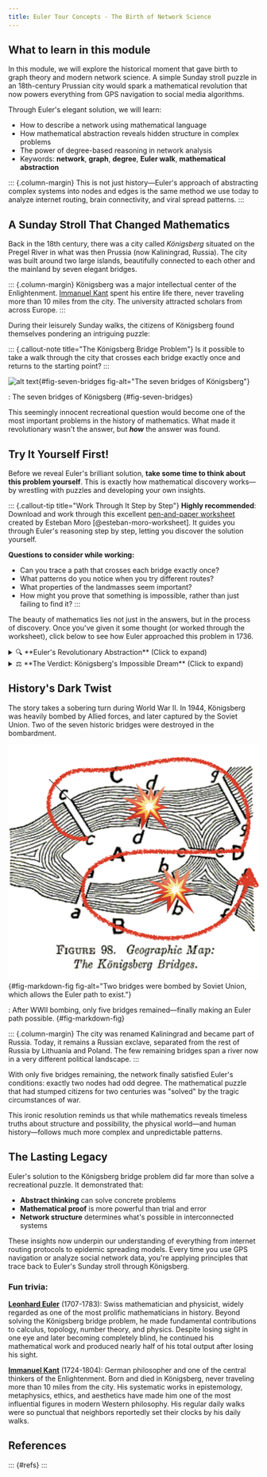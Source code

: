 ```yaml
---
title: Euler Tour Concepts - The Birth of Network Science
---
```



## What to learn in this module

In this module, we will explore the historical moment that gave birth to graph theory and modern network science. A simple Sunday stroll puzzle in an 18th-century Prussian city would spark a mathematical revolution that now powers everything from GPS navigation to social media algorithms.

Through Euler's elegant solution, we will learn:

- How to describe a network using mathematical language
- How mathematical abstraction reveals hidden structure in complex problems
- The power of degree-based reasoning in network analysis
- Keywords: **network**, **graph**, **degree**, **Euler walk**, **mathematical abstraction**

::: {.column-margin}
This is not just history—Euler's approach of abstracting complex systems into nodes and edges is the same method we use today to analyze internet routing, brain connectivity, and viral spread patterns.
:::

## A Sunday Stroll That Changed Mathematics

Back in the 18th century, there was a city called *Königsberg* situated on the Pregel River in what was then Prussia (now Kaliningrad, Russia). The city was built around two large islands, beautifully connected to each other and the mainland by seven elegant bridges.

::: {.column-margin}
Königsberg was a major intellectual center of the Enlightenment. [Immanuel Kant](https://en.wikipedia.org/wiki/Immanuel_Kant) spent his entire life there, never traveling more than 10 miles from the city. The university attracted scholars from across Europe.
:::

During their leisurely Sunday walks, the citizens of Königsberg found themselves pondering an intriguing puzzle:


::: {.callout-note title="The Königsberg Bridge Problem"}
Is it possible to take a walk through the city that crosses each bridge exactly once and returns to the starting point?
:::


![alt text](https://99percentinvisible.org/wp-content/uploads/2022/02/bridges-with-water-600x418.png){#fig-seven-bridges fig-alt="The seven bridges of Königsberg"}

: The seven bridges of Königsberg {#fig-seven-bridges}

This seemingly innocent recreational question would become one of the most important problems in the history of mathematics. What made it revolutionary wasn't the answer, but ***how*** the answer was found.

## Try It Yourself First!

Before we reveal Euler's brilliant solution, **take some time to think about this problem yourself**. This is exactly how mathematical discovery works—by wrestling with puzzles and developing your own insights.

::: {.callout-tip title="Work Through It Step by Step"}
**Highly recommended**: Download and work through this excellent [pen-and-paper worksheet](http://estebanmoro.org/pdf/netsci_for_kids/the_konisberg_bridges.pdf) created by Esteban Moro [@esteban-moro-worksheet]. It guides you through Euler's reasoning step by step, letting you discover the solution yourself.

**Questions to consider while working:**

- Can you trace a path that crosses each bridge exactly once?
- What patterns do you notice when you try different routes?
- What properties of the landmasses seem important?
- How might you prove that something is impossible, rather than just failing to find it?
:::

The beauty of mathematics lies not just in the answers, but in the process of discovery. Once you've given it some thought (or worked through the worksheet), click below to see how Euler approached this problem in 1736.


<details>
<summary>🔍 **Euler's Revolutionary Abstraction** (Click to expand)</summary>

[Leonhard Euler](https://en.wikipedia.org/wiki/Leonhard_Euler) approached this puzzle in 1736 with a stroke of genius that would define mathematical thinking for centuries. Instead of getting bogged down in the physical details—the width of the bridges, the size of the islands, the beauty of the architecture—he made a ***radical simplification***.

::: {.column-margin}
Leonhard Euler (1707-1783) was one of the most prolific mathematicians in history, contributing to nearly every area of mathematics. He lost sight in his right eye in 1738 but continued his work, producing almost half of his total output after becoming completely blind in 1766.

![](https://upload.wikimedia.org/wikipedia/commons/thumb/d/d7/Leonhard_Euler.jpg/200px-Leonhard_Euler.jpg)
:::

This was revolutionary thinking for its time. Before Euler, mathematics focused on quantities, measurements, and calculations. Euler showed that sometimes the *relationships* between objects matter more than the objects themselves.

Euler realized that for this problem, only one thing mattered: ***which landmasses connect to which other landmasses***. Everything else—the bridge lengths, island shapes, water depths—was irrelevant distraction.

He simplified the city into *a network of landmasses connected by bridges*:

::: {#fig-euler-graph}

![](https://towardsdatascience.com/wp-content/uploads/2024/05/15n0gkvpktkGYtAase5oYuw-1.png)

Euler's graph of the bridges of Knigsberg. Taken from  [The Essential Guide to Graph Theory: From an 18th Century Riddle to AI Frameworks](https://towardsdatascience.com/the-essential-guide-to-graph-theory-from-an-18th-century-riddle-to-artificial-intelligence-c441cb9400de/)

:::

This abstraction—reducing a complex physical system to its essential connectivity—was the birth of ***graph theory***. Euler had invented a new mathematical language for describing relationships.

Once Euler had his abstract graph, he made another crucial insight. Instead of trying different walking routes (which would take forever), he focused on a fundamental property: ***how many bridges connect to each landmass?***

::: {.column-margin}
This shift from "trying all possibilities" to "analyzing constraints" is a hallmark of mathematical thinking. Instead of brute force, Euler used logical reasoning to prove impossibility.
:::

Euler considered the degree (number of connections) of each node and realized there were only two cases:
- a node has an **even number** of edges, or
- a node has an **odd number** of edges.

When a node has an even number $2k$ of edges, you can enter and leave the node exactly $k$ times by crossing different edges. Every time you enter through one bridge, you can leave through another. The bridges naturally pair up.

When a node has an odd number $2k+1$ of edges, you can enter and leave the node $k$ times, but one edge is left over. The only way to cross this last edge is if your journey ***starts or ends*** at this node.

::: {.column-margin}
Think of it like a dance where everyone needs a partner. In nodes with even degree, every bridge has a "partner" for entering and leaving. Odd-degree nodes always have one "wallflower" bridge that can only be used at the very beginning or end.
:::

Based on this elegant reasoning, Euler arrived at his famous theorem:

::: {.callout-note title="Euler's Path Theorem"}
A walk that crosses all edges exactly once exists **if and only if**:

- All nodes have even degree, **OR**
- Exactly two nodes have odd degree

:::

This wasn't just a solution—it was a **proof**. Euler had shown not just whether such a path exists, but exactly when it's possible.


::: {.column-margin}
A good Youtube video explaining the Euler's story:

<iframe width="250" height="150" src="https://www.youtube.com/embed/nZwSo4vfw6c?si=DVOe6vis6iIUuqrv" title="YouTube video player" frameborder="0" allow="accelerometer; autoplay; clipboard-write; encrypted-media; gyroscope; picture-in-picture; web-share" referrerpolicy="strict-origin-when-cross-origin" allowfullscreen></iframe>
:::


</details>

<details>
<summary>⚖️ **The Verdict: Königsberg's Impossible Dream** (Click to expand)</summary>

### ⚖️ The Verdict: Königsberg's Impossible Dream

Applying Euler's theorem to the original Königsberg bridges reveals the truth: **every landmass has an odd number of bridges**. According to Euler's conditions, this makes the desired walk impossible.

::: {.column-margin}
In the original graph: North shore (3 bridges), South shore (3 bridges), Large island (5 bridges), Small island (3 bridges). Four nodes with odd degree—exactly two more than Euler's theorem allows.
:::

The citizens of Königsberg had been attempting the impossible. Their Sunday stroll puzzle had no solution, and Euler had proven it with mathematical certainty.

</details>

## History's Dark Twist

The story takes a sobering turn during World War II. In 1944, Königsberg was heavily bombed by Allied forces, and later captured by the Soviet Union. Two of the seven historic bridges were destroyed in the bombardment.

![](../figs/seven-bridge-bombared.png){#fig-markdown-fig fig-alt="Two bridges were bombed by Soviet Union, which allows the Euler path to exist."}

: After WWII bombing, only five bridges remained—finally making an Euler path possible. {#fig-markdown-fig}

::: {.column-margin}
The city was renamed Kaliningrad and became part of Russia. Today, it remains a Russian exclave, separated from the rest of Russia by Lithuania and Poland. The few remaining bridges span a river now in a very different political landscape.
:::

With only five bridges remaining, the network finally satisfied Euler's conditions: exactly two nodes had odd degree. The mathematical puzzle that had stumped citizens for two centuries was "solved" by the tragic circumstances of war.

This ironic resolution reminds us that while mathematics reveals timeless truths about structure and possibility, the physical world—and human history—follows much more complex and unpredictable patterns.

## The Lasting Legacy

Euler's solution to the Königsberg bridge problem did far more than solve a recreational puzzle. It demonstrated that:

- **Abstract thinking** can solve concrete problems
- **Mathematical proof** is more powerful than trial and error
- **Network structure** determines what's possible in interconnected systems

These insights now underpin our understanding of everything from internet routing protocols to epidemic spreading models. Every time you use GPS navigation or analyze social network data, you're applying principles that trace back to Euler's Sunday stroll through Königsberg.

### Fun trivia:

**[Leonhard Euler](https://en.wikipedia.org/wiki/Leonhard_Euler)** (1707-1783): Swiss mathematician and physicist, widely regarded as one of the most prolific mathematicians in history. Beyond solving the Königsberg bridge problem, he made fundamental contributions to calculus, topology, number theory, and physics. Despite losing sight in one eye and later becoming completely blind, he continued his mathematical work and produced nearly half of his total output after losing his sight.

**[Immanuel Kant](https://en.wikipedia.org/wiki/Immanuel_Kant)** (1724-1804): German philosopher and one of the central thinkers of the Enlightenment. Born and died in Königsberg, never traveling more than 10 miles from the city. His systematic works in epistemology, metaphysics, ethics, and aesthetics have made him one of the most influential figures in modern Western philosophy. His regular daily walks were so punctual that neighbors reportedly set their clocks by his daily walks.

## References

::: {#refs}
:::